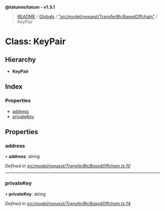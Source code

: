 **@tatumio/tatum - v1.3.1**

> [README](../README.md) / [Globals](../globals.md) / ["src/model/request/TransferBtcBasedOffchain"](../modules/_src_model_request_transferbtcbasedoffchain_.md) / KeyPair

# Class: KeyPair

## Hierarchy

* **KeyPair**

## Index

### Properties

* [address](_src_model_request_transferbtcbasedoffchain_.keypair.md#address)
* [privateKey](_src_model_request_transferbtcbasedoffchain_.keypair.md#privatekey)

## Properties

### address

•  **address**: string

*Defined in [src/model/request/TransferBtcBasedOffchain.ts:10](https://github.com/tatumio/tatum-js/blob/8f0f126/src/model/request/TransferBtcBasedOffchain.ts#L10)*

___

### privateKey

•  **privateKey**: string

*Defined in [src/model/request/TransferBtcBasedOffchain.ts:14](https://github.com/tatumio/tatum-js/blob/8f0f126/src/model/request/TransferBtcBasedOffchain.ts#L14)*
